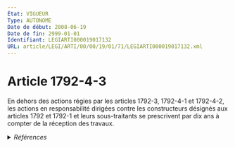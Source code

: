 ```yaml
---
État: VIGUEUR
Type: AUTONOME
Date de début: 2008-06-19
Date de fin: 2999-01-01
Identifiant: LEGIARTI000019017132
URL: article/LEGI/ARTI/00/00/19/01/71/LEGIARTI000019017132.xml
---
```


<h1>Article 1792-4-3</h1>

En dehors des actions régies par les articles 1792-3, 1792-4-1 et 1792-4-2, les
actions en responsabilité dirigées contre les constructeurs désignés aux
articles 1792 et 1792-1 et leurs sous-traitants se prescrivent par dix ans à
compter de la réception des travaux.


<details>
  <summary><em>Références</em></summary>

  <h2>Articles faisant référence à l'article</h2>
  
  <ul>
    <li>
      <a href="https://legal.tricoteuses.fr//redirection/LEGIARTI000006443534?vers=git&vers=legifrance">Code civil - article 1792-3 AUTONOME VIGUEUR, en vigueur depuis le 2005-06-09</a> CITATION cible
    </li>
    <li>
      <a href="https://legal.tricoteuses.fr//redirection/LEGIARTI000019014273?vers=git&vers=legifrance">LOI n° 2008-561 du 17 juin 2008 portant réforme de la prescription en matière civile - article 1 ENTIEREMENT_MODIF</a> CREE source
    </li>
    <li>
      <a href="https://legal.tricoteuses.fr//redirection/LEGIARTI000049101746?vers=git&vers=legifrance">Code civil - article 1792 AUTONOME MODIFIE, en vigueur du 1967-01-04 au 1979-01-01</a> CITATION cible
    </li>
    <li>
      <a href="https://legal.tricoteuses.fr//redirection/LEGIARTI000006443533?vers=git&vers=legifrance">Code civil - article 1792-3 AUTONOME MODIFIE, en vigueur du 1979-01-01 au 2005-06-09</a> CITATION cible
    </li>
    <li>
      <a href="https://legal.tricoteuses.fr//redirection/LEGIARTI000006443502?vers=git&vers=legifrance">Code civil - article 1792 AUTONOME VIGUEUR, en vigueur depuis le 1979-01-01</a> CITATION cible
    </li>
  </ul>
  
  <h2>Références faites par l'article</h2>
  
  <ul>
    <li>
      2008-06-17 CREE cible <a href="https://legal.tricoteuses.fr//redirection/LEGIARTI000019014273?vers=git&vers=legifrance">LOI n° 2008-561 du 17 juin 2008 portant réforme de la prescription en matière civile - article 1 ENTIEREMENT_MODIF</a>
    </li>
    <li>
      2999-01-01 CITATION source <a href="https://legal.tricoteuses.fr//redirection/LEGIARTI000006443502?vers=git&vers=legifrance">Code civil - article 1792 AUTONOME VIGUEUR, en vigueur depuis le 1979-01-01</a>
    </li>
    <li>
      2999-01-01 CITATION source <a href="https://legal.tricoteuses.fr//redirection/LEGIARTI000006443533?vers=git&vers=legifrance">Code civil - article 1792-3 AUTONOME MODIFIE, en vigueur du 1979-01-01 au 2005-06-09</a>
    </li>
  </ul>
</details>
